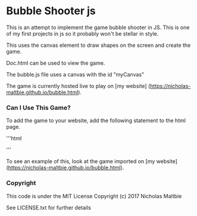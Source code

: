 # Bubble Shooter js

This is an attempt to implement the game bubble shooter in JS. This is one of
my first projects in js so it probably won't be stellar in style.

This uses the canvas element to draw shapes on the screen and create the game.

Doc.html can be used to view the game.

The bubble.js file uses a canvas with the id "myCanvas"

The game is currently hosted live to play on [my website]
(https://nicholas-maltbie.github.io/bubble.html).

### Can I Use This Game? ###

To add the game to your website, add the following statement to the html page.

'''html
<div align='center'>
  <link rel="stylesheet" type="text/css"
    href="http://rawgit.com/nicholas-maltbie/BubbleShooterJS/master/bubblestyle.css"></link>
  <canvas id="myCanvas" style='maring:0 auto; background: #eee' width="480" height="320"></canvas>
  <script type='application/javascript'
    src="http://rawgit.com/nicholas-maltbie/BubbleShooterJS/master/grid.js">
  </script>
  <script type='application/javascript'
    src="http://rawgit.com/nicholas-maltbie/BubbleShooterJS/master/ball.js">
  </script>
  <script type='application/javascript'
    src="http://rawgit.com/nicholas-maltbie/BubbleShooterJS/master/shooter.js">
  </script>
  <script type='application/javascript'
    src="http://rawgit.com/nicholas-maltbie/BubbleShooterJS/master/manager.js">
  </script>
  <script type='application/javascript'
    src="http://rawgit.com/nicholas-maltbie/BubbleShooterJS/master/bubbles.js">
  </script>
</div>
'''

To see an example of this, look at the game imported on [my website]
(https://nicholas-maltbie.github.io/bubble.html).

### Copyright ###
This code is under the MIT License Copyright (c) 2017 Nicholas Maltbie

See LICENSE.txt for further details
